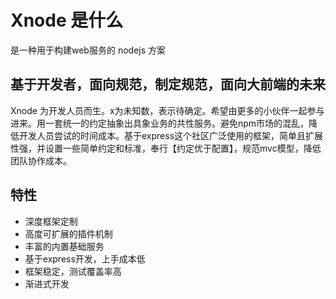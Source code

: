 # Xnode 是什么

是一种用于构建web服务的 nodejs 方案

## 基于开发者，面向规范，制定规范，面向大前端的未来

Xnode 为开发人员而生。x为未知数，表示待确定。希望由更多的小伙伴一起参与进来。用一套统一的约定抽象出具象业务的共性服务。避免npm市场的混乱，降低开发人员尝试的时间成本。基于express这个社区广泛使用的框架，简单且扩展性强，并设置一些简单约定和标准，奉行【约定优于配置】，规范mvc模型，降低团队协作成本。

## 特性

* 深度框架定制
* 高度可扩展的插件机制
* 丰富的内置基础服务
* 基于express开发，上手成本低
* 框架稳定，测试覆盖率高
* 渐进式开发






